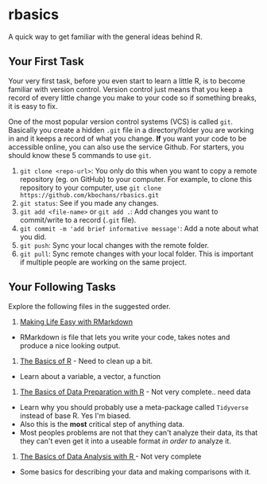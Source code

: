 # rbasics

A quick way to get familiar with the general ideas behind R.


## Your First Task

Your very first task, before you even start to learn a little R, is to become familiar with version control. Version control just means that you keep a record of every little change you make to your code so if something breaks, it is easy to fix.

One of the most popular version control systems (VCS) is called `git`. Basically you create a hidden `.git` file in a directory/folder you are working in and it keeps a record of what you change. **If** you want your code to be accessible online, you can also use the service Github. For starters, you should know these 5 commands to use `git`.

1. `git clone <repo-url>`: You only do this when you want to copy a remote repository (eg. on GitHub) to your computer. For example, to clone this repository to your computer, use `git clone https://github.com/kbochans/rbasics.git`
1. `git status`: See if you made any changes.
1. `git add <file-name>` or `git add .`: Add changes you want to commit/write to a record (`.git` file).
1. `git commit -m 'add brief informative message'`: Add a note about what you did.
1. `git push`: Sync your local changes with the remote folder.
1. `git pull`: Sync remote changes with your local folder. This is important if multiple people are working on the same project.

## Your Following Tasks

Explore the following files in the suggested order.

1. [Making Life Easy with RMarkdown](example_r_markdown.Rmd)
  - RMarkdown is file that lets you write your code, takes notes and produce a nice looking output.
1. [The Basics of R](r_basics.Rmd) - Need to clean up a bit.
  - Learn about a variable, a vector, a function
1. [The Basics of Data Preparation with R](data_preparation_basics.Rmd) - Not very complete.. need data
  - Learn why you should probably use a meta-package called `Tidyverse` instead of base R. Yes I'm biased.
  - Also this is the **most** critical step of anything data. 
  - Most peoples problems are not that they can't analyze their data, its that they can't even get it into a useable format *in order to* analyze it.
1. [The Basics of Data Analysis with R ](data_analysis_basics.Rmd) - Not very complete
  - Some basics for describing your data and making comparisons with it.


